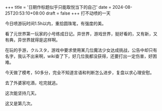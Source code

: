+++
title = '日期作标题似乎只能取悦当下的自己'
date = 2024-08-25T20:53:10+08:00
draft = false
+++
打不动喷的一天

今日喷游玩时间1.5h以内，重拾圆珠笔，有强度的美。

看了元世界第一玩家的小号练成日记。异世界，游戏世界，挺好看的，又有新，又有典，异世界就得是这样啊。

在玩的手游，クルスタ，游戏中要求使用某几位魔法少女达成挑战，公告中却只有名字，我认不出来啊，wiki查了下，好几位我都没获得，还要打出一定伤害，好困难。

今天做了模考，50多分，完全不知道言语和判断怎么进步，复盘以求心理安慰。

去了外婆家吃酒，吃完就逃。

这次能坚持几天。

这又是第几次。
